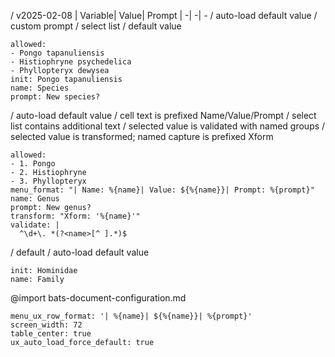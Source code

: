 / v2025-02-08
| Variable| Value| Prompt
| -| -| -
/ auto-load default value
/ custom prompt
/ select list
/ default value
```ux :[document_ux_Species]
allowed:
- Pongo tapanuliensis
- Histiophryne psychedelica
- Phyllopteryx dewysea
init: Pongo tapanuliensis
name: Species
prompt: New species?
```
/ auto-load default value
/ cell text is prefixed Name/Value/Prompt
/ select list contains additional text
/ selected value is validated with named groups
/ selected value is transformed; named capture is prefixed Xform
```ux :[document_ux_Genus]
allowed:
- 1. Pongo
- 2. Histiophryne
- 3. Phyllopteryx
menu_format: "| Name: %{name}| Value: ${%{name}}| Prompt: %{prompt}"
name: Genus
prompt: New genus?
transform: "Xform: '%{name}'"
validate: |
  ^\d+\. *(?<name>[^ ].*)$
```
/ default
/ auto-load default value
```ux :[document_ux_Family]
init: Hominidae
name: Family
```
@import bats-document-configuration.md
```opts :(document_opts)
menu_ux_row_format: '| %{name}| ${%{name}}| %{prompt}'
screen_width: 72
table_center: true
ux_auto_load_force_default: true
```